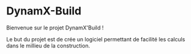 # DynamX-Build

Bienvenue sur le projet DynamX'Build !

Le but du projet est de crée un logiciel permettant de facilité les calculs dans le millieu de la construction.
